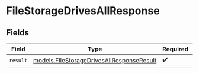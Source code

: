 # FileStorageDrivesAllResponse


## Fields

| Field                                                                                        | Type                                                                                         | Required                                                                                     | Description                                                                                  |
| -------------------------------------------------------------------------------------------- | -------------------------------------------------------------------------------------------- | -------------------------------------------------------------------------------------------- | -------------------------------------------------------------------------------------------- |
| `result`                                                                                     | [models.FileStorageDrivesAllResponseResult](../models/filestoragedrivesallresponseresult.md) | :heavy_check_mark:                                                                           | N/A                                                                                          |